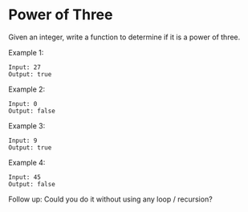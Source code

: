 # Power of Three

Given an integer, write a function to determine if it is a power of three.

Example 1:
```
Input: 27
Output: true
```

Example 2:
```
Input: 0
Output: false
```

Example 3:
```
Input: 9
Output: true
```

Example 4:
```
Input: 45
Output: false
```

Follow up:
Could you do it without using any loop / recursion?
